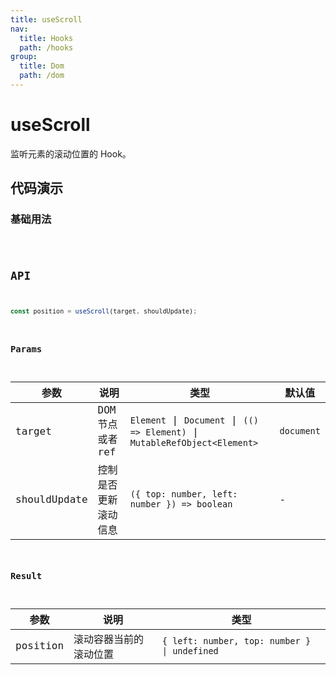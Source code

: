 ```yaml
---
title: useScroll
nav:
  title: Hooks
  path: /hooks
group:
  title: Dom
  path: /dom
---
```


# useScroll

监听元素的滚动位置的 Hook。

## 代码演示

### 基础用法

<code src="./__demo__/demo01.tsx" />

## API

```ts
const position = useScroll(target, shouldUpdate);
```

### Params

| 参数         | 说明                  | 类型                                        | 默认值                                   |
|--------------|-----------------------|---------------------------------------------|------------------------------------------|
| target       | DOM 节点或者 ref | `Element` \| `Document`  \| `(() => Element)` \| `MutableRefObject<Element>`   | `document` |
| shouldUpdate | 控制是否更新滚动信息  | `({ top: number, left: number }) => boolean` | - |


### Result

| 参数     | 说明                   | 类型                          |
|----------|------------------------|-------------------------------|
| position | 滚动容器当前的滚动位置 | `{ left: number, top: number } \| undefined` |
